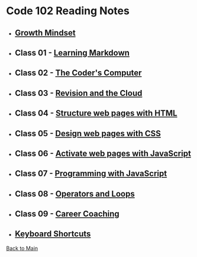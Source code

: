 # Code 102 Reading Notes

* ## [Growth Mindset](Growth_Mindset.md)

* ## Class 01 - [Learning Markdown](Class_01.md)

* ## Class 02 - [The Coder's Computer](Class_02.md)

* ## Class 03 - [Revision and the Cloud](Class_03.md)

* ## Class 04 - [Structure web pages with HTML](Class_04.md)

* ## Class 05 - [Design web pages with CSS](Class_05.md)

* ## Class 06 - [Activate web pages with JavaScript](Class_06.md)

* ## Class 07 - [Programming with JavaScript](Class_07.md)

* ## Class 08 - [Operators and Loops](Class_08.md)

* ## Class 09 - [Career Coaching](Class_09.md)

* ## [Keyboard Shortcuts](Keyboard_Shortcuts.md)

[Back to Main](/reading-notes)
